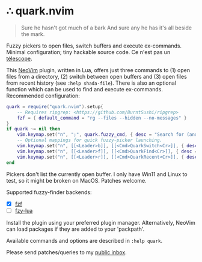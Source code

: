 # ∴ quark.nvim

> Sure he hasn't got much of a bark
> And sure any he has it's all beside the mark.

Fuzzy pickers to open files, switch buffers and execute ex-commands.
Minimal configuration; tiny hackable source code.
Ce n'est pas un [télescope](https://github.com/nvim-telescope/telescope.nvim).

This [NeoVim](https://neovim.io) plugin, written in Lua, offers just three
commands to (1) open files from a directory, (2) switch between open buffers
and (3) open files from recent history (see `:help shada-file`).
There is also an optional function which can be used to find and execute
ex-commands. Recommended configuration:

```lua
quark = require("quark.nvim").setup{
    -- Requires ripgrep: <https://github.com/BurntSushi/ripgrep>
    fzf = { default_command = "rg --files --hidden --no-messages" }
}
if quark ~= nil then
    vim.keymap.set("n", ";", quark.fuzzy_cmd, { desc = "Search for (and execute) ex-commands" })
    -- Optional mappings for quick fuzzy-picker launching.
    vim.keymap.set("n", [[<Leader>b]], [[<Cmd>QuarkSwitch<Cr>]], { desc = "Launch buffer switcher" })
    vim.keymap.set("n", [[<Leader>f]], [[<Cmd>QuarkFind<Cr>]], { desc = "Launch file browser" })
    vim.keymap.set("n", [[<Leader>r]], [[<Cmd>QuarkRecent<Cr>]], { desc = "Launch recent file browser" })
end
```

Pickers don't list the currently open buffer. I only have Win11 and Linux to
test, so it might be broken on MacOS. Patches welcome.

Supported fuzzy-finder backends:
- [x] [fzf](https://github.com/junegunn/fzf)
- [ ] [fzy-lua](https://github.com/swarn/fzy-lua)

Install the plugin using your preferred plugin manager. Alternatively, NeoVim
can load packages if they are added to your 'packpath'.

Available commands and options are described in `:help quark`.

Please send patches/queries to my [public inbox](https://lists.sr.ht/~adigitoleo/public-inbox).
